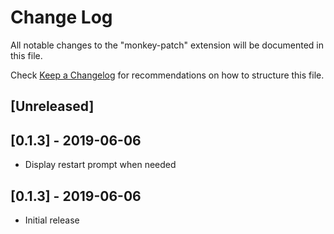 # Change Log

All notable changes to the "monkey-patch" extension will be documented in this file.

Check [Keep a Changelog](http://keepachangelog.com/) for recommendations on how to structure this file.

## [Unreleased]

## [0.1.3] - 2019-06-06

- Display restart prompt when needed

## [0.1.3] - 2019-06-06

- Initial release